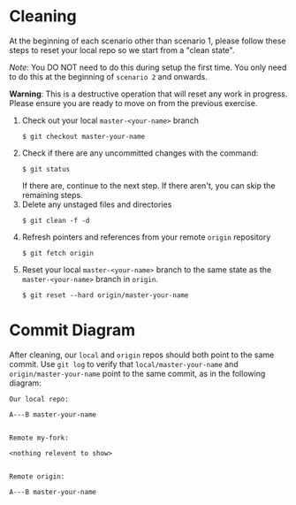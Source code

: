 # Cleaning 
At the beginning of each scenario other than scenario 1, please follow these steps to reset your local repo so we start from a "clean state". 

*Note*: You DO NOT need to do this during setup the first time. You only need to do this at the beginning of `scenario 2` and onwards. 

**Warning**: This is a destructive operation that will reset any work in progress. Please ensure you are ready to move on from the previous exercise. 

1. Check out your local `master-<your-name>` branch
    ```console
    $ git checkout master-your-name
    ```
1. Check if there are any uncommitted changes with the command:
    ```console
    $ git status 
    ```
    If there are, continue to the next step. If there aren't, you can skip the remaining steps. 
1. Delete any unstaged files and directories 
    ```console
    $ git clean -f -d 
    ```
1. Refresh pointers and references from your remote `origin` repository 
    ```console
    $ git fetch origin
    ```
1. Reset your local `master-<your-name>` branch to the same state as the `master-<your-name>` branch in `origin`.
    ```console
    $ git reset --hard origin/master-your-name
    ```


# Commit Diagram

After cleaning, our `local` and `origin` repos should both point to the same commit. Use `git log` to verify that `local/master-your-name` and `origin/master-your-name` point to the same commit, as in the following diagram: 

```
Our local repo:

A---B master-your-name


Remote my-fork:

<nothing relevent to show>


Remote origin:

A---B master-your-name
```